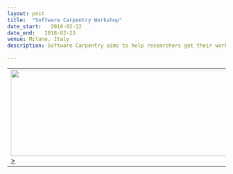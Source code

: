```yaml
---
layout: post
title:  "Software Carpentry Workshop"
date_start:   2018-02-22
date_end:   2018-02-23
venue: Milano, Italy
description: Software Carpentry aims to help researchers get their work done in less time and with less pain by teaching them basic research computing skills. This hands-on workshop will cover basic concepts and tools, including program design, version control, data management, and task automation. Participants will be encouraged to help one another and to apply what they have learned to their own research problems. In particular, in this workshop we will cover the Unix Shell, programming in Python and version control with Git. 

---
```


<table border="0">
<tr>
	<td><a href="https://elixir-iib-training.github.io/2018-02-22-milan/"><img src="../../../img/Logo_SWC_Elixir.png" height="200" width="600">></a>
	</td>	
</tr>
</table>

<br>

